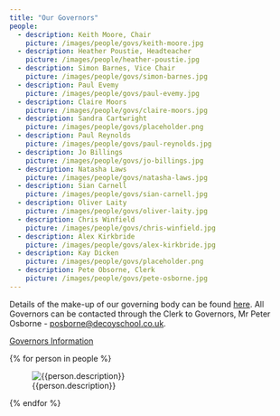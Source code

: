 ```yaml
---
title: "Our Governors"
people:
  - description: Keith Moore, Chair
    picture: /images/people/govs/keith-moore.jpg
  - description: Heather Poustie, Headteacher
    picture: /images/people/heather-poustie.jpg
  - description: Simon Barnes, Vice Chair
    picture: /images/people/govs/simon-barnes.jpg
  - description: Paul Evemy
    picture: /images/people/govs/paul-evemy.jpg
  - description: Claire Moors
    picture: /images/people/govs/claire-moors.jpg
  - description: Sandra Cartwright
    picture: /images/people/govs/placeholder.png
  - description: Paul Reynolds
    picture: /images/people/govs/paul-reynolds.jpg
  - description: Jo Billings
    picture: /images/people/govs/jo-billings.jpg
  - description: Natasha Laws
    picture: /images/people/govs/natasha-laws.jpg
  - description: Sian Carnell
    picture: /images/people/govs/sian-carnell.jpg
  - description: Oliver Laity
    picture: /images/people/govs/oliver-laity.jpg
  - description: Chris Winfield
    picture: /images/people/govs/chris-winfield.jpg
  - description: Alex Kirkbride
    picture: /images/people/govs/alex-kirkbride.jpg
  - description: Kay Dicken
    picture: /images/people/govs/placeholder.png
  - description: Pete Obsorne, Clerk
    picture: /images/people/govs/pete-osborne.jpg
---
```


Details of the make-up of our governing body can be found [here](/uploads/Summary-Governor-Information-171017.pdf). All Governors can be contacted through the Clerk to Governors, Mr Peter Osborne - <a href="mailto:posborne@decoyschool.co.uk">posborne@decoyschool.co.uk</a>.

[Governors Information](https://drive.google.com/folderview?id=0B0102cki14zKM1V0bDRJZVFyRmM&usp=sharing)

<linkbtn text="Governors Information" address="https://drive.google.com/folderview?id=0B0102cki14zKM1V0bDRJZVFyRmM&usp=sharing"></linkbtn>

{% for person in people %}

<figure>
  <img src="{{person.picture}}" alt="{{person.description}}">
  <figcaption>{{person.description}}</figcaption>
</figure>
{% endfor %}
